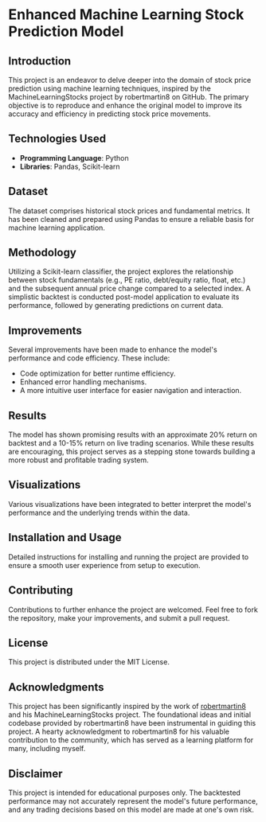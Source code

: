 # Enhanced Machine Learning Stock Prediction Model

## Introduction
This project is an endeavor to delve deeper into the domain of stock price prediction using machine learning techniques, inspired by the MachineLearningStocks project by robertmartin8 on GitHub. The primary objective is to reproduce and enhance the original model to improve its accuracy and efficiency in predicting stock price movements.

## Technologies Used
- **Programming Language**: Python
- **Libraries**: Pandas, Scikit-learn

## Dataset
The dataset comprises historical stock prices and fundamental metrics. It has been cleaned and prepared using Pandas to ensure a reliable basis for machine learning application.

## Methodology
Utilizing a Scikit-learn classifier, the project explores the relationship between stock fundamentals (e.g., PE ratio, debt/equity ratio, float, etc.) and the subsequent annual price change compared to a selected index. A simplistic backtest is conducted post-model application to evaluate its performance, followed by generating predictions on current data.

## Improvements
Several improvements have been made to enhance the model's performance and code efficiency. These include:
- Code optimization for better runtime efficiency.
- Enhanced error handling mechanisms.
- A more intuitive user interface for easier navigation and interaction.

## Results
The model has shown promising results with an approximate 20% return on backtest and a 10-15% return on live trading scenarios. While these results are encouraging, this project serves as a stepping stone towards building a more robust and profitable trading system.

## Visualizations
Various visualizations have been integrated to better interpret the model's performance and the underlying trends within the data.

## Installation and Usage
Detailed instructions for installing and running the project are provided to ensure a smooth user experience from setup to execution.

## Contributing
Contributions to further enhance the project are welcomed. Feel free to fork the repository, make your improvements, and submit a pull request.

## License
This project is distributed under the MIT License.

## Acknowledgments
This project has been significantly inspired by the work of [robertmartin8](https://github.com/robertmartin8) and his MachineLearningStocks project. The foundational ideas and initial codebase provided by robertmartin8 have been instrumental in guiding this project. A hearty acknowledgment to robertmartin8 for his valuable contribution to the community, which has served as a learning platform for many, including myself.

## Disclaimer
This project is intended for educational purposes only. The backtested performance may not accurately represent the model's future performance, and any trading decisions based on this model are made at one's own risk.
